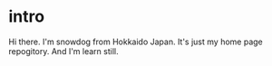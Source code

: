 # intro

Hi there.
I'm snowdog from Hokkaido Japan.
It's just my home page repogitory.
And I'm learn still.
